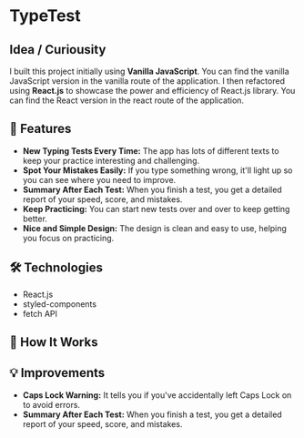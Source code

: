 # TypeTest

## Idea / Curiousity 
I built this project initially using **Vanilla JavaScript**. You can find the vanilla JavaScript version in the vanilla route of the application.
I then refactored using **React.js** to showcase the power and efficiency of React.js library. You can find the React version in the react route of the application.

## 🚀 Features

- **New Typing Tests Every Time:** The app has lots of different texts to keep your practice interesting and challenging.
- **Spot Your Mistakes Easily:** If you type something wrong, it'll light up so you can see where you need to improve.
- **Summary After Each Test:** When you finish a test, you get a detailed report of your speed, score, and mistakes.
- **Keep Practicing:** You can start new tests over and over to keep getting better.
- **Nice and Simple Design:** The design is clean and easy to use, helping you focus on practicing.


## 🛠️ Technologies

- React.js
- styled-components
- fetch API

## 📝 How It Works


## 💡 Improvements
- **Caps Lock Warning:** It tells you if you've accidentally left Caps Lock on to avoid errors.
- **Summary After Each Test:** When you finish a test, you get a detailed report of your speed, score, and mistakes.




